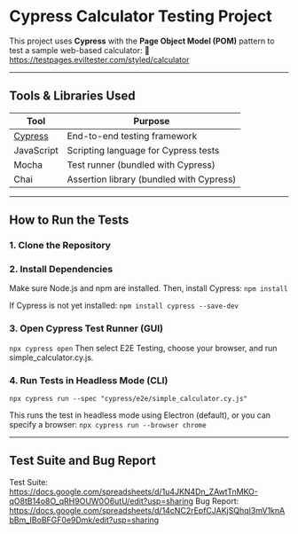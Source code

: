 # Cypress Calculator Testing Project

This project uses **Cypress** with the **Page Object Model (POM)** pattern to test a sample web-based calculator:
🔗 https://testpages.eviltester.com/styled/calculator

---

## Tools & Libraries Used

| Tool        | Purpose                                    |
|-------------|--------------------------------------------|
| [Cypress](https://www.cypress.io/) | End-to-end testing framework |
| JavaScript  | Scripting language for Cypress tests       |
| Mocha       | Test runner (bundled with Cypress)         |
| Chai        | Assertion library (bundled with Cypress)   |

---

## How to Run the Tests

### 1. Clone the Repository

### 2. Install Dependencies

Make sure Node.js and npm are installed. Then, install Cypress:
```npm install```

If Cypress is not yet installed:
```npm install cypress --save-dev```

### 3. Open Cypress Test Runner (GUI)
```npx cypress open```
Then select E2E Testing, choose your browser, and run simple_calculator.cy.js.

### 4. Run Tests in Headless Mode (CLI)
```npx cypress run --spec "cypress/e2e/simple_calculator.cy.js"```

This runs the test in headless mode using Electron (default), or you can specify a browser:
```npx cypress run --browser chrome```

---

## Test Suite and Bug Report
Test Suite: https://docs.google.com/spreadsheets/d/1u4JKN4Dn_ZAwtTnMKO-qO8tB14o8O_qRH9OUW0O6utU/edit?usp=sharing
Bug Report: https://docs.google.com/spreadsheets/d/14cNC2rEpfCJAKjSQhqI3mV1knAbBm_IBoBFGF0e9Dmk/edit?usp=sharing
